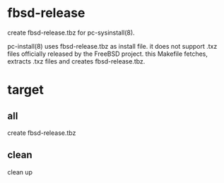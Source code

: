 fbsd-release
============

create fbsd-release.tbz for pc-sysinstall(8).

pc-install(8) uses fbsd-release.tbz as install file. it does not support .txz
files officially released by the FreeBSD project. this Makefile fetches,
extracts .txz files and creates fbsd-release.tbz.

target
======

all
---

create fbsd-release.tbz

clean
-----

clean up
